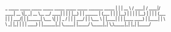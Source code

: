 <br>  
  _      _____   _____             _____  _____ _____  _____ _____ _______ _____ 
 | |    |  __ \ / ____|           / ____|/ ____|  __ \|_   _|  __ \__   __/ ____|
 | |    | |__) | |       ______  | (___ | |    | |__) | | | | |__) | | | | (___  
 | |    |  ___/| |      |______|  \___ \| |    |  _  /  | | |  ___/  | |  \___ \ 
 | |____| |    | |____            ____) | |____| | \ \ _| |_| |      | |  ____) |
 |______|_|     \_____|          |_____/ \_____|_|  \_\_____|_|      |_| |_____/   
 
</br>

